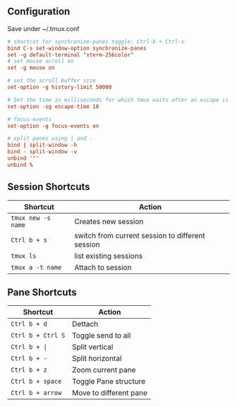 ## Configuration

Save under ~/.tmux.conf

```conf
# shortcut for synchronize-panes toggle: Ctrl-b + Ctrl-s
bind C-s set-window-option synchronize-panes
set -g default-terminal "xterm-256color"
# set mouse scroll on
set -g mouse on

# set the scroll buffer size
set-option -g history-limit 50000

# Set the time in milliseconds for which tmux waits after an escape is input to determine if it is part of a function or meta key sequences
set-option -sg escape-time 10

# focus-events
set-option -g focus-events on

# split panes using | and -
bind | split-window -h
bind - split-window -v
unbind '"'
unbind %
```


## Session Shortcuts

| Shortcut | Action |
| ------   | ------ |
| `tmux new -s name` | Creates new session |
| `Ctrl b + s` | switch from current session to different session |
| `tmux ls` | list existing sessions |
| `tmux a -t name` | Attach to session |

## Pane Shortcuts

| Shortcut | Action |
| ------   | ------ |
| `Ctrl b + d`  | Dettach |
| `Ctrl b + Ctrl S` | Toggle send to all |
| `Ctrl b + \|` | Split vertical |
| `Ctrl b + -` | Split horizontal |
| `Ctrl b + z` | Zoom current pane |
| `Ctrl b + space` | Toggle Pane structure |
| `Ctrl b + arrow` | Move to different pane |
